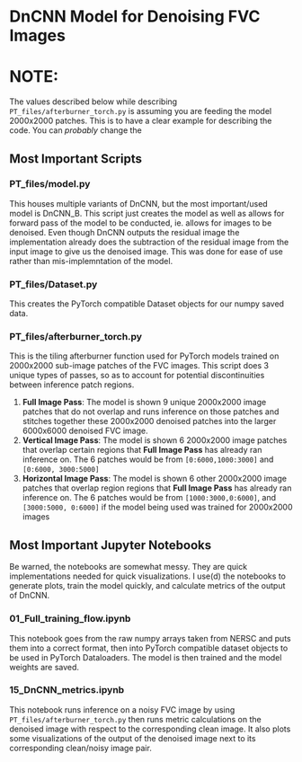 # DnCNN Model for Denoising FVC Images

# NOTE: 
The values described below while describing `PT_files/afterburner_torch.py` is assuming you are feeding the model 2000x2000 patches. This is to have a clear example for describing the code. You can *probably* change the 

## Most Important Scripts

### PT_files/model.py

This houses multiple variants of DnCNN, but the most important/used model is DnCNN_B. This script just creates the model as well as allows for forward pass of the model to be conducted, ie. allows for images to be denoised. Even though DnCNN outputs the residual image the implementation already does the subtraction of the residual image from the input image to give us the denoised image. This was done for ease of use rather than mis-implemntation of the model.

### PT_files/Dataset.py
This creates the PyTorch compatible Dataset objects for our numpy saved data. 

### PT_files/afterburner_torch.py
This is the tiling afterburner function used for PyTorch models trained on 2000x2000 sub-image patches of the FVC images. This script does 3 unique types of passes, so as to account for potential discontinuities between inference patch regions. 

1. **Full Image Pass**: The model is shown 9 unique 2000x2000 image patches that do not overlap and runs inference on those patches and stitches together these 2000x2000 denoised patches into the larger 6000x6000 denoised FVC image.
2. **Vertical Image Pass**: The model is shown 6 2000x2000 image patches that overlap certain regions that **Full Image Pass** has already ran inference on. The 6 patches would be from `[0:6000,1000:3000]` and `[0:6000, 3000:5000]`
3. **Horizontal Image Pass**: The model is shown 6 other 2000x2000 image patches that overlap region regions that **Full Image Pass** has already ran inference on. The 6 patches would be from `[1000:3000,0:6000]`, and `[3000:5000, 0:6000]` if the model being used was trained for 2000x2000 images

## Most Important Jupyter Notebooks
Be warned, the notebooks are somewhat messy. They are quick implementations needed for quick visualizations. I use(d) the notebooks to generate plots, train the model quickly, and calculate metrics of the output of DnCNN.

### 01_Full_training_flow.ipynb
This notebook goes from the raw numpy arrays taken from NERSC and puts them into a correct format, then into PyTorch compatible dataset objects to be used in PyTorch Dataloaders. The model is then trained and the model weights are saved.

### 15_DnCNN_metrics.ipynb 
This notebook runs inference on a noisy FVC image by using `PT_files/afterburner_torch.py` then runs metric calculations on the denoised image with respect to the corresponding clean image. It also plots some visualizations of the output of the denoised image next to its corresponding clean/noisy image pair. 
